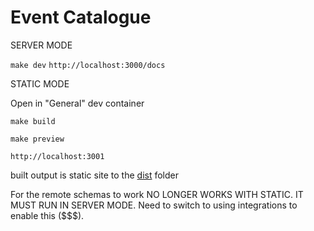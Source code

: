 # Event Catalogue

SERVER MODE

`make dev`
`http://localhost:3000/docs`

STATIC MODE

Open in "General" dev container

`make build`

`make preview`

`http://localhost:3001`

built output is static site to the [dist](./nhsnotify/dist) folder

For the remote schemas to work NO LONGER WORKS WITH STATIC. IT MUST RUN IN SERVER MODE.
Need to switch to using integrations to enable this ($$$).

